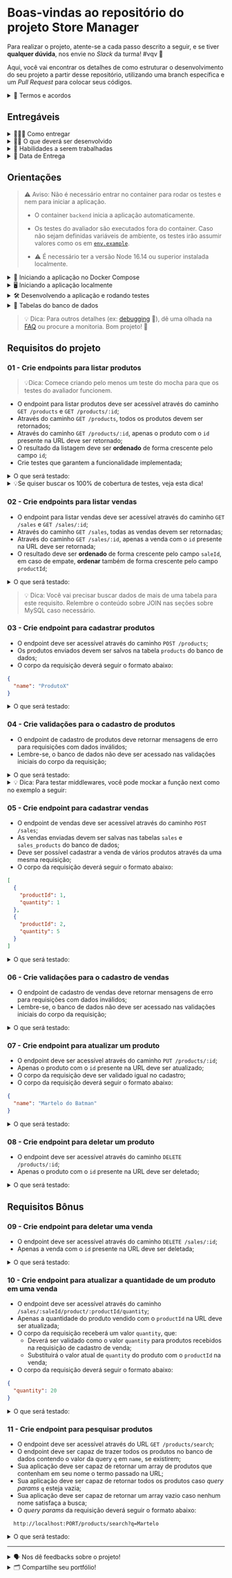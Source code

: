 # Boas-vindas ao repositório do projeto Store Manager

Para realizar o projeto, atente-se a cada passo descrito a seguir, e se tiver **qualquer dúvida**, nos envie no _Slack_ da turma! #vqv 🚀

Aqui, você vai encontrar os detalhes de como estruturar o desenvolvimento do seu projeto a partir desse repositório, utilizando uma branch específica e um _Pull Request_ para colocar seus códigos.

<details>
<summary>📃 Termos e acordos</summary>

- Ao iniciar este projeto, você concorda com as diretrizes do [Código de Conduta e do Manual da Pessoa Estudante da Trybe](https://app.betrybe.com/learn/student-manual/codigo-de-conduta-da-pessoa-estudante).

</details>

## Entregáveis

<details>
<summary>🤷🏽‍♀️ Como entregar</summary>

- Para entregar o seu projeto você deverá criar um _Pull Request_ neste repositório.

- Lembre-se que você pode consultar nosso conteúdo sobre [Git & GitHub](https://app.betrybe.com/learn/course/5e938f69-6e32-43b3-9685-c936530fd326/module/fc998c60-386e-46bc-83ca-4269beb17e17/section/fe827a71-3222-4b4d-a66f-ed98e09961af/day/35e03d5e-6341-4a8c-84d1-b4308b2887ef/lesson/573db55d-f451-455d-bdb5-66545668f436) e nosso [Blog - Git & GitHub](https://blog.betrybe.com/tecnologia/git-e-github/) sempre que precisar!

</details>
  
<details>
<summary>🧑‍💻 O que deverá ser desenvolvido</summary>

- Você vai desenvolver uma API RESTful utilizando a arquitetura em camadas!

- A API a ser construída é um sistema de gerenciamento de vendas em que será possível criar, visualizar, deletar e atualizar produtos e vendas. Você deverá utilizar o banco de dados MySQL para a gestão de dados.

- Você também irá desenvolver testes para garantir as funcionalidade das implementações, uma habilidade essencial para a pessoa desenvolvedora.

</details>
  
<details>
  <summary>📝 Habilidades a serem trabalhadas </summary>

Neste projeto, verificamos se você é capaz de:

- Interagir com um banco de dados relacional MySQL;
- Implementar uma API utilizando arquitetura em camadas;
- Criar validações para os dados recebidos pela API;
- Escrever testes para APIs para garantir a implementação dos endpoints;

</details>

<details>
<summary>📆 Data de Entrega</summary>

- Este projeto é individual

- Serão `5` dias de projeto

- Data de entrega para avaliação regular do projeto: `12/06/2023 14:00h`

</details>

## Orientações

> ⚠️ Aviso: Não é necessário entrar no container para rodar os testes e nem para iniciar a aplicação.
>
> - O container `backend` inicia a aplicação automaticamente.
>
> - Os testes do avaliador são executados fora do container. Caso não sejam definidas variáveis de ambiente, os testes irão assumir valores como os em [`env.example`](./env.example).
>
> - ⚠️ É necessário ter a versão Node 16.14 ou superior instalada localmente.

<details>
<summary>🐳 Iniciando a aplicação no Docker Compose</summary>

```bash
# Instale as dependências
npm install

# Inicie os containers do compose `backend` e `db`
# A aplicação estará disponível em `http://localhost:3001` em modo de desenvolvimento
docker-compose up -d

# É possível ver os logs da aplicação com `docker logs -n 20 -f <nome-do-container>`
docker logs -n 20 -f store_manager
```

</details>

<details>
<summary>🖥️ Iniciando a aplicação localmente</summary>

> ⚠️ Atenção: Ao rodar localmente, a aplicação deverá receber variáveis de ambiente como exemplificado em [`env.example`](./env.example) para poder se comunicar com o serviço de banco de dados.

```bash
# Instale as dependências
npm install

# Inicie apenas o serviço `db` no compose
docker-compose up -d db

# Inicie a aplicação em modo de desenvolvimento
npm run dev:local
```

</details>

<details>
<summary>🛠 Desenvolvendo a aplicação e rodando testes</summary>

Passos básicos para o desenvolvimento:

- Inicie a aplicação antes de rodar os testes do avaliador;
- Desenvolva a aplicação dentro do diretório `backend/src`;
- Desenvolva os testes dentro do diretório `backend/tests`;
    - Os arquivos de testes devem terminar com o sufixo `.test.js`.

Segue um resumo dos comandos relacionados aos testes:

> ⚠️ Atenção ⚠️
>
> - Os testes do avaliador são executados fora do container na raiz do projeto.
> - Os testes do avaliador só iniciam quando todos os testes do mocha estão passando.

```bash
#### Comandos dos testes do avaliador
npm run lint     # roda a verificação do linter
npm test         # roda todos os testes no terminal ou
REQ=01 npm test  # rodando apenas o teste do requisito 01 pelo terminal ou
npm run cy:open  # abre a interface gráfica do Cypress para rodar os testes

#### Comandos dos testes com mocha
npm run test:mocha     # roda os testes do mocha
npm run test:coverage  # roda os testes e mostra a cobertura geral
npm run test:mutation  # roda os testes e mostra a cobertura de mutações
```

</details>
<details>
<summary>🎲 Tabelas do banco de dados</summary>

|Diagrama de Entidade-Relacionamento|
|:--:|
|![DER](./public/erStoreManager.png)|

|Tabela|Formato|Notas|
|---|---|---|
|`products`|![Tabela Produtos](./public/tableproducts.png)|O `id` é gerado automaticamente|
|`sales`|![Tabela Vendas](./public/tablesales.png)|O `id` e `date` são gerados automaticamente|
|`sales_products`|![Tabela Vendas-Produtos](./public/tablesalesproducts.png)|Os registros nessa tabela são removidos automaticamente em caso de remoção do produto ou da venda relacionados (`ON DELETE CASCADE`)|

- Os scripts para criar e popular o banco de dados podem ser vistos no diretório [`sql`](./sql);

</details>

> 💡 Dica: Para outros detalhes (ex: [debugging](./FAQ.md#debugging) 🐞), dê uma olhada na [FAQ](./FAQ.md) ou procure a monitoria. Bom&nbsp;projeto!&nbsp;🚀

## Requisitos do projeto

### 01 - Crie endpoints para listar produtos

> 💡Dica: Comece criando pelo menos um teste do mocha para que os testes do avaliador funcionem.

- O endpoint para listar produtos deve ser acessível através do caminho `GET /products` e `GET /products/:id`;
- Através do caminho `GET /products`, todos os produtos devem ser retornados;
- Através do caminho `GET /products/:id`, apenas o produto com o `id` presente na URL deve ser retornado;
- O resultado da listagem deve ser **ordenado** de forma crescente pelo campo `id`;
- Crie testes que garantem a funcionalidade implementada;

<details>
<summary>O que será testado:</summary>

- **Será validado que é possível listar todos os produtos**

  Ao fazer uma requisição para `GET /products`, o resultado retornado deverá ser conforme exibido abaixo, com um status http `200`:

  ```json
  [
    {
      "id": 1,
      "name": "Martelo de Thor"
    },
    {
      "id": 2,
      "name": "Traje de encolhimento"
    }
    /* ... */
  ]
  ```

- **Será validado que não é possível listar um produto que não existe**

  Ao fazer uma requisição para `GET /products/:id`, se não existir um produto com o `id` presente na URL, o resultado retornado deverá ser conforme exibido abaixo, com um status http `404`:

  ```json
  { "message": "Product not found" }
  ```

- **Será validado que é possível listar um produto específico com sucesso**

  Ao fazer uma requisição para `GET /products/:id`, caso exista um produto com o `id` presente na URL, o resultado retornado deverá ser conforme exibido abaixo, com um status http `200`:

  ```json
  {
    "id": 1,
    "name": "Martelo de Thor"
  }
  ```

- **Será validado que os testes estão cobrindo:**
  
    - Pelo menos 30% das linhas e possíveis mutações em código
    - Pelo menos 6 funções do código

</details>

<details>
<summary>💡Se quiser buscar os 100% de cobertura de testes, veja esta dica!</summary>

Se quiser incluir as rotas na sua cobertura de testes, lembre-se que testes unitários testam funções - e o _router_ só faz chamadas, ele não implementa nenhuma função. O teste mais adequado para ele é de integração - fique à vontade para fazê-los para complementar seus testes unitários!

</details>

### 02 - Crie endpoints para listar vendas

- O endpoint para listar vendas deve ser acessível através do caminho `GET /sales` e `GET /sales/:id`;
- Através do caminho `GET /sales`, todas as vendas devem ser retornadas;
- Através do caminho `GET /sales/:id`, apenas a venda com o `id` presente na URL deve ser retornada;
- O resultado deve ser **ordenado** de forma crescente pelo campo `saleId`, em caso de empate, **ordenar** também de forma crescente pelo campo `productId`;

<details>
<summary>O que será testado:</summary>

- **Será validado que é possível listar todas as vendas**

  Ao fazer uma requisição para `GET /sales`, o resultado retornado deverá ser conforme exibido abaixo, com um status http `200`:

  ```json
  [
    {
      "saleId": 1,
      "date": "2021-09-09T04:54:29.000Z",
      "productId": 1,
      "quantity": 2
    },
    {
      "saleId": 1,
      "date": "2021-09-09T04:54:54.000Z",
      "productId": 2,
      "quantity": 2
    }

    /* ... */
  ]
  ```

- **Será validado que não é possível listar uma venda que não existe**

  Ao fazer uma requisição para `GET /sales/:id`, se não existir uma venda com o `id` presente na URL, o resultado retornado deverá ser conforme exibido abaixo, com um status http `404`:

  ```json
  { "message": "Sale not found" }
  ```

- **Será validado que é possível listar uma venda específica com sucesso**

  Ao fazer uma requisição para `GET /sales/:id`, caso exista uma venda com o `id` presente na URL, o resultado retornado deverá ser conforme exibido abaixo, com um status http `200`:

  ```json
  [
    {
      "date": "2021-09-09T04:54:29.000Z",
      "productId": 1,
      "quantity": 2
    },
    {
      "date": "2021-09-09T04:54:54.000Z",
      "productId": 2,
      "quantity": 2
    }

    /* ... */
  ]
  ```

- **Será validado que os testes estão cobrindo:**
  
    - Pelo menos 30% das linhas e possíveis mutações em código
    - Pelo menos 12 funções do código

</details>

> 💡 Dica: Você vai precisar buscar dados de mais de uma tabela para este requisito. Relembre o conteúdo sobre JOIN nas seções sobre MySQL caso necessário.

### 03 - Crie endpoint para cadastrar produtos

- O endpoint deve ser acessível através do caminho `POST /products`;
- Os produtos enviados devem ser salvos na tabela `products` do banco de dados;
- O corpo da requisição deverá seguir o formato abaixo:

```json
{
  "name": "ProdutoX"
}
```

<details>
<summary>O que será testado:</summary>

- **Será validado que é possível cadastrar um produto com sucesso**

  Ao fazer uma requisição válida para `POST /products`, o resultado retornado deverá ser conforme exibido abaixo, com um status http `201`:

  ```json
  {
    "id": 4,
    "name": "ProdutoX"
  }
  ```

- **Será validado que os testes estão cobrindo:**
  
    - Pelo menos 30% das linhas e possíveis mutações em código
    - Pelo menos 15 funções do código

</details>

### 04 - Crie validações para o cadastro de produtos

- O endpoint de cadastro de produtos deve retornar mensagens de erro para requisições com dados inválidos;
- Lembre-se, o banco de dados não deve ser acessado nas validações iniciais do corpo da requisição;

<details>
<summary>O que será testado:</summary>

- **Será validado que não é possível cadastrar um produto sem o campo `name`**

  Se a requisição para `POST /products` não tiver o campo `name`, o resultado retornado deverá ser conforme exibido abaixo, com um status http `400` :

  ```json
  { "message": "\"name\" is required" }
  ```

- **Será validado que não é possível cadastrar um produto com o campo `name` menor que 5 caracteres**

  Se a requisição para `POST /products` não tiver `name` com pelo menos 5 caracteres, o resultado retornado deverá ser conforme exibido abaixo, com um status http `422`

  ```json
  { "message": "\"name\" length must be at least 5 characters long" }
  ```

- **Será validado que os testes estão cobrindo:**
  
    - Pelo menos 40% das linhas e possíveis mutações em código
    - Pelo menos 15 funções do código

</details>

<details>
<summary>💡 Dica: Para testar middlewares, você pode mockar a função next como no exemplo a seguir:</summary>

```js
// ...
const next = sinon.stub().returns(); // crie um stub
>
myMiddlewares.validateMiddleware(req, res, next); // passe o `next` para o middleware junto com o `req` e `res`
>
expect(next).to.have.been.calledWith(); // verifica se o `next` foi chamado pelo middleware
// ...
```

</details>

### 05 - Crie endpoint para cadastrar vendas

- O endpoint de vendas deve ser acessível através do caminho `POST /sales`;
- As vendas enviadas devem ser salvas nas tabelas `sales` e `sales_products` do banco de dados;
- Deve ser possível cadastrar a venda de vários produtos através da uma mesma requisição;
- O corpo da requisição deverá seguir o formato abaixo:

```json
[
  {
    "productId": 1,
    "quantity": 1
  },
  {
    "productId": 2,
    "quantity": 5
  }
]
```

<details>
<summary>O que será testado:</summary>

- **Será validado que é possível cadastrar uma venda com sucesso**

  Ao fazer uma requisição válida para `POST /sales`, o resultado retornado deverá ser conforme exibido abaixo, com um status http `201`:

  ```json
  {
    "id": 3,
    "itemsSold": [
      {
        "productId": 1,
        "quantity": 1
      },
      {
        "productId": 2,
        "quantity": 5
      }
    ]
  }
  ```

- **Será validado que os testes estão cobrindo:**
  
    - Pelo menos 40% das linhas e possíveis mutações em código
    - Pelo menos 18 funções do código

</details>

### 06 - Crie validações para o cadastro de vendas

- O endpoint de cadastro de vendas deve retornar mensagens de erro para requisições com dados inválidos;
- Lembre-se, o banco de dados não deve ser acessado nas validações iniciais do corpo da requisição;

<details>
<summary>O que será testado:</summary>

- **Será validado que não é possível cadastrar uma venda sem o campo `productId`**

  Se algum dos itens da requisição para `POST /sales` não tiver o campo `productId`, o resultado retornado deverá ser conforme exibido abaixo, com um status http `400`:

  ```json
  { "message": "\"productId\" is required" }
  ```

- **Será validado que não é possível cadastrar uma venda sem o campo `quantity`**

  Se algum dos itens da requisição para `POST /sales` não tiver o campo `quantity`, o resultado retornado deverá ser conforme exibido abaixo, com um status http `400` :

  ```json
  { "message": "\"quantity\" is required" }
  ```

- **Será validado que não é possível cadastrar uma venda com o campo `quantity` menor ou igual a 0 (Zero)**

  Se a requisição para `POST /sales` tiver algum item em que o campo `quantity` seja menor ou igual a zero, o resultado retornado deverá ser conforme exibido abaixo, com um status http `422`

  ```json
  { "message": "\"quantity\" must be greater than or equal to 1" }
  ```

- **Será validado que não é possível cadastrar uma venda com o campo `productId` inexistente, em uma requisição com um único item**

  Se o campo `productId` do item da requisição para `POST /sales` não existir no banco de dados, o resultado retornado deverá ser conforme exibido abaixo, com um status http `404`

  ```json
  { "message": "Product not found" }
  ```

- **Será validado que não é possível cadastrar uma venda com o campo `productId` inexistente, em uma requisição com vários items**

  Se a requisição para `POST /sales` tiver algum item cujo campo `productId` não existe no banco de dados, o resultado retornado deverá ser conforme exibido abaixo, com um status http `404`

  ```json
  { "message": "Product not found" }
  ```

- **Será validado que os testes estão cobrindo:**
  
    - Pelo menos 50% das linhas e possíveis mutações em código
    - Pelo menos 18 funções do código

</details>

### 07 - Crie endpoint para atualizar um produto

- O endpoint deve ser acessível através do caminho `PUT /products/:id`;
- Apenas o produto com o `id` presente na URL deve ser atualizado;
- O corpo da requisição deve ser validado igual no cadastro;
- O corpo da requisição deverá seguir o formato abaixo:

```json
{
  "name": "Martelo do Batman"
}
```

<details>
<summary>O que será testado:</summary>

- **Será validado que não é possível alterar um produto sem o campo `name`**

  Se a requisição para `PUT /products/:id` não tiver o campo `name`, o resultado retornado deverá ser conforme exibido abaixo, com um status http `400` :

  ```json
  { "message": "\"name\" is required" }
  ```

- **Será validado que não é possível alterar um produto com o campo `name` menor que 5 caracteres**

  Se a requisição para `PUT /products/:id` não tiver `name` com pelo menos 5 caracteres, o resultado retornado deverá ser conforme exibido abaixo, com um status http `422`

  ```json
  { "message": "\"name\" length must be at least 5 characters long" }
  ```

- **Será validado que não é possível alterar um produto que não existe**
  
  Se a requisição para `PUT /products/:id` informar o `id` de um produto inexistente, o resultado retornado deverá ser conforme exibido abaixo, com um status http `404`:

    ```json
      { "message": "Product not found" }
    ```

- **Será validado que é possível alterar um produto com sucesso**

  Ao fazer uma requisição válida para `PUT /products/:id`, o resultado retornado deverá ser conforme exibido abaixo, com um status http`200`:

  ```json
  {
    "id": 1,
    "name": "Martelo do Batman"
  }
  ```

  Também será verificado que o produto foi alterado corretamente no banco de dados.

- **Será validado que os testes estão cobrindo:**
  
    - Pelo menos 50% das linhas e possíveis mutações em código
    - Pelo menos 21 funções do código

</details>

### 08 - Crie endpoint para deletar um produto

- O endpoint deve ser acessível através do caminho `DELETE /products/:id`;
- Apenas o produto com o `id` presente na URL deve ser deletado;

<details>
<summary>O que será testado:</summary>

- **Será validado que não é possível deletar um produto que não existe**

  Se a requisição para `DELETE /products/:id` informar o `id` de um produto inexistente, o resultado retornado deverá ser conforme exibido abaixo, com um status http `404`:

  ```json
    { "message": "Product not found" }
  ```

- **Será validado que é possível deletar um produto com sucesso**

  Ao fazer uma requisição válida para `DELETE /products/:id`, não deve ser retornada nenhuma resposta, apenas um status http `204`;

  Também será verificado que o produto foi removido corretamente no banco de dados.

- **Será validado que os testes estão cobrindo:**
  
    - Pelo menos 60% das linhas e possíveis mutações em código
    - Pelo menos 24 funções do código

</details>

## Requisitos Bônus

### 09 - Crie endpoint para deletar uma venda

- O endpoint deve ser acessível através do caminho `DELETE /sales/:id`;
- Apenas a venda com o `id` presente na URL deve ser deletada;

<details>
<summary>O que será testado:</summary>

- **Será validado que não é possível deletar uma venda que não existe**
  
  Se a requisição para `DELETE /sales/:id` informar o `id` de uma venda inexistente, o resultado retornado deverá ser conforme exibido abaixo, com um status http `404`:

  ```json
    { "message": "Sale not found" }
  ```

- **Será validado que é possível deletar uma venda com sucesso**

  Ao fazer uma requisição válida para `DELETE /sales/:id`, não deve ser retornada nenhuma resposta, apenas um status http `204`;

  Também será verificado que a venda foi removida corretamente no banco de dados.

- **Será validado que os testes estão cobrindo:**
  
    - Pelo menos 70% das linhas e possíveis mutações em código
    - Pelo menos 27 funções do código

</details>

### 10 - Crie endpoint para atualizar a quantidade de um produto em uma venda

- O endpoint deve ser acessível através do caminho `/sales/:saleId/product/:productId/quantity`;
- Apenas a quantidade do produto vendido com o `productId` na URL deve ser atualizada;
- O corpo da requisição receberá um valor `quantity`, que:
    - Deverá ser validado como o valor `quantity` para produtos recebidos na requisição de cadastro de venda;
    - Substituirá o valor atual de `quantity` do produto com o `productId` na venda;
- O corpo da requisição deverá seguir o formato abaixo:

```json
{
  "quantity": 20
}
```

<details>
<summary>O que será testado:</summary>

- **Será validado que não é possível realizar alterações em uma venda sem o campo `quantity`**

  Se a requisição para `PUT /sales/:saleId/product/:productId/quantity` não tiver o campo `quantity`, o resultado retornado deverá ser conforme exibido abaixo, com um status http `400`:

  ```json
  { "message": "\"quantity\" is required" }
  ```

- **Será validado que não é possível realizar alterações em uma venda com o campo `quantity` menor ou igual a 0 (Zero)**

  Se a requisição para `PUT /sales/:saleId/product/:productId/quantity` tiver o campo `quantity` menor que zero, o resultado retornado deverá ser conforme exibido abaixo, com um status http `422`:

  ```json
  { "message": "\"quantity\" must be greater than or equal to 1" }
  ```

- **Será validado que não é possível realizar alterações em uma venda com `productId` inexistente**

  Se a requisição para `PUT /sales/:saleId/product/:productId/quantity` tiver o campo `productId` com um valor não existente no banco, o resultado retornado deverá ser conforme exibido abaixo, com um status http `404`:

  ```json
  { "message": "Product not found in sale" }
  ```

- **Será validado que não é possível alterar uma venda que não existe**

  Se a requisição para `PUT /sales/:saleId/product/:productId/quantity` informar o `saleId` de uma venda inexistente, o resultado retornado deverá ser conforme exibido abaixo, com um status http `404`:

  ```json
    { "message": "Sale not found" }
  ```

- **Será validado que é possível alterar a quantidade de um produto de uma venda com sucesso**

  Ao fazer uma requisição válida para `PUT /sales/:saleId/product/:productId/quantity`, o produto atualizado deverá ser retornado conforme exibido abaixo, com um status http `200`:

  ```json
  {
    "date": "2023-05-06T03:14:28.000Z",
    "productId": 2,
    "quantity": 20,
    "saleId": 1
  }
  ```

  Também será verificado que a quantidade do produto foi alterada corretamente no banco de dados.

- **Será validado que os testes estão cobrindo:**
  
    - Pelo menos 50% das linhas e possíveis mutações em código
    - Pelo menos 21 funções do código

</details>

### 11 - Crie endpoint para pesquisar produtos

- O endpoint deve ser acessível através do URL `GET /products/search`;
- O endpoint deve ser capaz de trazer todos os produtos no banco de dados contendo o valor da query `q` em `name`, se existirem;
- Sua aplicação deve ser capaz de retornar um array de produtos que contenham em seu nome o termo passado na URL;
- Sua aplicação deve ser capaz de retornar todos os produtos caso _query params_ `q` esteja vazia;
- Sua aplicação deve ser capaz de retornar um array vazio caso nenhum nome satisfaça a busca;
- O _query params_ da requisição deverá seguir o formato abaixo:

```text
  http://localhost:PORT/products/search?q=Martelo
```

<details>
<summary>O que será testado:</summary>

- **Será validado que é possível buscar um produto pelo `name`**

  Se a requisição para `GET /products/search` for feita com um _query params_ `q` cujo valor exista no atributo `name` de algum produto, o resultado retornado deverá ser conforme exibido abaixo, com um status http `200`:

  ```json
  // GET /products/search?q=Martelo

  [
    {
      "id": 1,
      "name": "Martelo de Thor"
    }
  ]
  ```

- **Será validado que é possível buscar todos os produtos quando passa a busca vazia**

  Se a requisição para `GET /products/search` foi feita com um _query params_ `q` vazio, o resultado retornado deverá ser conforme exibido abaixo, com um status http `200`:

  ```json
  // GET /products/search?q=

  [
    {
      "id": 1,
      "name": "Martelo de Thor",
    },
    {
      "id": 2,
      "name": "Traje de encolhimento",
    }
    /* ... */
  ]
  ```

- **Será validado que a busca retorna um array vazio quando não há produtos correspondentes**

  Se a requisição para `GET /products/search` for feita com um _query params_ `q` cujo valor não exista no atributo `name` de nenhum produto, o resultado retornado deverá ser um array vazio, com um status http `200`:

  ```json
  // GET /products/search?q=ProdutoInexistente

  []
  ```
  
- **Será validado que os testes estão cobrindo:**
  
    - Pelo menos 70% das linhas e possíveis mutações em código
    - Pelo menos 33 funções do código

</details>

---

<details>
<summary>🗣 Nos dê feedbacks sobre o projeto!</summary>

Ao finalizar e submeter o projeto, não se esqueça de avaliar sua experiência preenchendo o formulário.
**Leva menos de 3 minutos!**

[Formulário de avaliação do projeto](https://be-trybe.typeform.com/to/ZTeR4IbH#cohort_hidden=CH28-B&template=betrybe/sd-0x-store-manager)

</details>
  
<details>
<summary>🗂 Compartilhe seu portfólio!</summary>

Você sabia que o LinkedIn é a principal rede social profissional e compartilhar o seu aprendizado lá é muito importante para quem deseja construir uma carreira de sucesso? Compartilhe esse projeto no seu LinkedIn, marque o perfil da Trybe (@trybe) e mostre para a sua rede toda a sua evolução.

</details>
